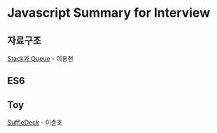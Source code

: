 # Javascript Summary for Interview

## 자료구조
 [Stack과 Queue](https://medium.com/@lyhlg0201/immersive-sprint-js-stack-queue-426ccfbdb602) - 이용현

## ES6


## Toy
[SuffleDeck](https://enzoblogit.blogspot.kr/2018/01/toysuffledeckjs.html) - 이준호